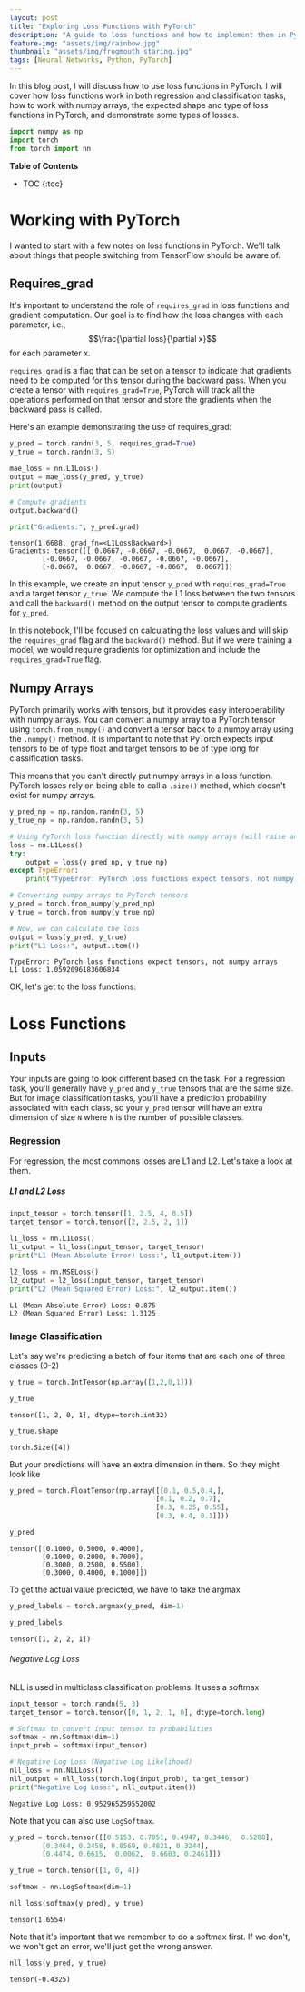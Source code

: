 ```yaml
---
layout: post
title: "Exploring Loss Functions with PyTorch"
description: "A guide to loss functions and how to implement them in PyTorch"
feature-img: "assets/img/rainbow.jpg"
thumbnail: "assets/img/frogmouth_staring.jpg"
tags: [Neural Networks, Python, PyTorch]
---
```


In this blog post, I will discuss how to use loss functions in PyTorch. I will cover how loss functions work in both regression and classification tasks, how to work with numpy arrays, the expected shape and type of loss functions in PyTorch, and demonstrate some types of losses.


```python
import numpy as np
import torch
from torch import nn
```

<b>Table of Contents</b>
* TOC
{:toc}

# Working with PyTorch

I wanted to start with a few notes on loss functions in PyTorch. We'll talk about things that people switching from TensorFlow should be aware of.

## Requires_grad

It's important to understand the role of `requires_grad` in loss functions and gradient computation. Our goal is to find how the loss changes with each parameter, i.e., $$\frac{\partial loss}{\partial x}$$ for each parameter x.

`requires_grad` is a flag that can be set on a tensor to indicate that gradients need to be computed for this tensor during the backward pass. When you create a tensor with `requires_grad=True`, PyTorch will track all the operations performed on that tensor and store the gradients when the backward pass is called.

Here's an example demonstrating the use of requires_grad:


```python
y_pred = torch.randn(3, 5, requires_grad=True)
y_true = torch.randn(3, 5)

mae_loss = nn.L1Loss()
output = mae_loss(y_pred, y_true)
print(output)

# Compute gradients
output.backward()

print("Gradients:", y_pred.grad)

```

    tensor(1.6688, grad_fn=<L1LossBackward>)
    Gradients: tensor([[ 0.0667, -0.0667, -0.0667,  0.0667, -0.0667],
            [-0.0667, -0.0667, -0.0667, -0.0667, -0.0667],
            [-0.0667,  0.0667, -0.0667, -0.0667,  0.0667]])
    

In this example, we create an input tensor `y_pred` with `requires_grad=True` and a target tensor `y_true`. We compute the L1 loss between the two tensors and call the `backward()` method on the output tensor to compute gradients for `y_pred`.

In this notebook, I'll be focused on calculating the loss values and will skip the `requires_grad` flag and the `backward()` method. But if we were training a model, we would require gradients for optimization and include the `requires_grad=True` flag.

## Numpy Arrays

PyTorch primarily works with tensors, but it provides easy interoperability with numpy arrays. You can convert a numpy array to a PyTorch tensor using `torch.from_numpy()` and convert a tensor back to a numpy array using the `.numpy()` method. It is important to note that PyTorch expects input tensors to be of type float and target tensors to be of type long for classification tasks.

This means that you can't directly put numpy arrays in a loss function. PyTorch losses rely on being able to call a `.size()` method, which doesn't exist for numpy arrays.


```python
y_pred_np = np.random.randn(3, 5)
y_true_np = np.random.randn(3, 5)

# Using PyTorch loss function directly with numpy arrays (will raise an error)
loss = nn.L1Loss()
try:
    output = loss(y_pred_np, y_true_np)
except TypeError:
    print("TypeError: PyTorch loss functions expect tensors, not numpy arrays")

# Converting numpy arrays to PyTorch tensors
y_pred = torch.from_numpy(y_pred_np)
y_true = torch.from_numpy(y_true_np)

# Now, we can calculate the loss
output = loss(y_pred, y_true)
print("L1 Loss:", output.item())
```

    TypeError: PyTorch loss functions expect tensors, not numpy arrays
    L1 Loss: 1.0592096183606834
    

OK, let's get to the loss functions.

# Loss Functions

## Inputs

Your inputs are going to look different based on the task. For a regression task, you'll generally have `y_pred` and `y_true` tensors that are the same size. But for image classification tasks, you'll have a prediction probability associated with each class, so your `y_pred` tensor will have an extra dimension of size `N` where `N` is the number of possible classes.

### Regression

For regression, the most commons losses are L1 and L2. Let's take a look at them.

##### L1 and L2 Loss


```python
input_tensor = torch.tensor([1, 2.5, 4, 0.5])
target_tensor = torch.tensor([2, 2.5, 2, 1])
 
l1_loss = nn.L1Loss()
l1_output = l1_loss(input_tensor, target_tensor)
print("L1 (Mean Absolute Error) Loss:", l1_output.item())

l2_loss = nn.MSELoss()
l2_output = l2_loss(input_tensor, target_tensor)
print("L2 (Mean Squared Error) Loss:", l2_output.item())

```

    L1 (Mean Absolute Error) Loss: 0.875
    L2 (Mean Squared Error) Loss: 1.3125
    

### Image Classification

Let's say we're predicting a batch of four items that are each one of three classes (0-2)


```python
y_true = torch.IntTensor(np.array([1,2,0,1]))
```


```python
y_true
```




    tensor([1, 2, 0, 1], dtype=torch.int32)




```python
y_true.shape
```




    torch.Size([4])



But your predictions will have an extra dimension in them. So they might look like


```python
y_pred = torch.FloatTensor(np.array([[0.1, 0.5,0.4,],
                                    [0.1, 0.2, 0.7],
                                    [0.3, 0.25, 0.55],
                                    [0.3, 0.4, 0.1]]))
```


```python
y_pred
```




    tensor([[0.1000, 0.5000, 0.4000],
            [0.1000, 0.2000, 0.7000],
            [0.3000, 0.2500, 0.5500],
            [0.3000, 0.4000, 0.1000]])



To get the actual value predicted, we have to take the argmax


```python
y_pred_labels = torch.argmax(y_pred, dim=1)
```


```python
y_pred_labels
```




    tensor([1, 2, 2, 1])



###### Negative Log Loss

NLL is used in multiclass classification problems. It uses a softmax


```python
input_tensor = torch.randn(5, 3)
target_tensor = torch.tensor([0, 1, 2, 1, 0], dtype=torch.long)

# Softmax to convert input tensor to probabilities
softmax = nn.Softmax(dim=1)
input_prob = softmax(input_tensor)

# Negative Log Loss (Negative Log Likelihood)
nll_loss = nn.NLLLoss()
nll_output = nll_loss(torch.log(input_prob), target_tensor)
print("Negative Log Loss:", nll_output.item())
```

    Negative Log Loss: 0.952965259552002
    

Note that you can also use `LogSoftmax`.


```python
y_pred = torch.tensor([[0.5153, 0.7051, 0.4947, 0.3446,  0.5288],
        [0.3464, 0.2458, 0.8569, 0.4821, 0.3244],
        [0.4474, 0.6615,  0.0062,  0.6603, 0.2461]])
```


```python
y_true = torch.tensor([1, 0, 4])
```


```python
softmax = nn.LogSoftmax(dim=1)
```


```python
nll_loss(softmax(y_pred), y_true)
```




    tensor(1.6554)



Note that it's important that we remember to do a softmax first. If we don't, we won't get an error, we'll just get the wrong answer.


```python
nll_loss(y_pred, y_true)
```




    tensor(-0.4325)


